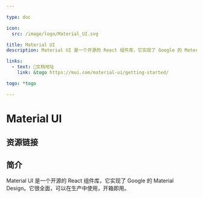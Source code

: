 ```yaml
---

type: doc

icon:
  src: /image/logo/Material_UI.svg

title: Material UI
description: Material UI 是一个开源的 React 组件库，它实现了 Google 的 Material Design。它很全面，可以在生产中使用，开箱即用。

links:
  - text: 📖文档地址
    link: &togo https://mui.com/material-ui/getting-started/

togo: *togo

---
```


<ShowLogo />

# Material UI

<ShowBreadcrumb />

## 资源链接

<ShowLinks />

## 简介

Material UI 是一个开源的 React 组件库，它实现了 Google 的 Material Design。它很全面，可以在生产中使用，开箱即用。